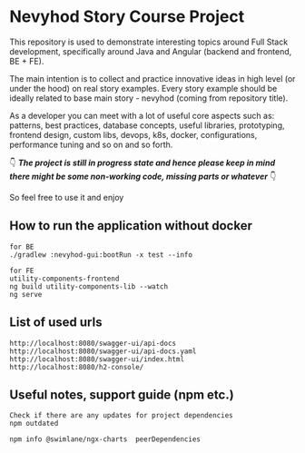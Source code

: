 # Nevyhod Story Course Project 
This repository is used to demonstrate interesting topics around Full Stack development, specifically around Java and Angular (backend and frontend, BE + FE).

The main intention is to collect and practice innovative ideas in high level (or under the hood) on real story examples. Every story example should be ideally related to base main story - nevyhod (coming from repository title).

As a developer you can meet with a lot of useful core aspects such as: patterns, best practices, database concepts, useful libraries, prototyping, frontend design, custom libs, devops, k8s, docker, configurations, performance tuning and so on and so forth.

👇 **_The project is still in progress state and hence please keep in mind there might be some non-working code, missing parts or whatever_** 👇 

So feel free to use it and enjoy


## How to run the application without docker
```
for BE
./gradlew :nevyhod-gui:bootRun -x test --info

for FE
utility-components-frontend
ng build utility-components-lib --watch
ng serve
```

## List of used urls
```
http://localhost:8080/swagger-ui/api-docs
http://localhost:8080/swagger-ui/api-docs.yaml
http://localhost:8080/swagger-ui/index.html
http://localhost:8080/h2-console/
```

## Useful notes, support guide (npm etc.)
```
Check if there are any updates for project dependencies
npm outdated

npm info @swimlane/ngx-charts  peerDependencies
```
